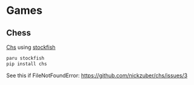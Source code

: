 # Games

## Chess

[Chs](https://github.com/nickzuber/chs) using [stockfish](https://stockfishchess.org/)

```sh
paru stockfish
pip install chs
```

See this if FileNotFoundError: https://github.com/nickzuber/chs/issues/3


